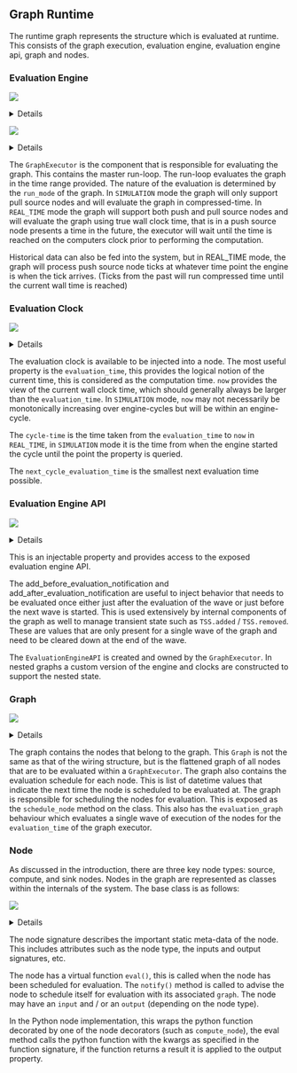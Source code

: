 ## Graph Runtime

The runtime graph represents the structure which is evaluated at runtime. This
consists of the graph execution, evaluation engine, evaluation engine api, graph and nodes.


### Evaluation Engine

![](run_mode_uml.png)
<details>
```plantuml
@startuml run_mode_uml
enum RunMode {
    +REAL_TIME
    +SIMULATION
}
@enduml
```
</details>

![](graph_executor_uml.png)
<details>
```plantuml
@startuml graph_executor_uml
interface GraphExecutor {
    +graph: Graph
    +run_mode: RunMode
    +run(start_time: datetime, end_time: datetime, observers=None) -> None
}
@enduml
```
</details>



The ``GraphExecutor`` is the component that is responsible for evaluating the graph.
This contains the master run-loop. The run-loop evaluates the graph in the time
range provided. The nature of the evaluation is determined by the ``run_mode``
of the graph. In ``SIMULATION`` mode the graph will only support pull source nodes
and will evaluate the graph in compressed-time. In ``REAL_TIME`` mode the graph
will support both push and pull source nodes and will evaluate the graph
using true wall clock time, that is in a push source node presents a time in the future,
the executor will wait until the time is reached on the computers clock prior to performing
the computation.

Historical data can also be fed into the system, but in REAL_TIME mode, the graph will
process push source node ticks at whatever time point the engine is when the tick arrives.
(Ticks from the past will run compressed time until the current wall time is reached)

### Evaluation Clock

![](evaluation_clock_uml.png)
<details>
```plantuml
@startuml evaluation_clock_uml
interface EvaluationClock {
    + evaluation_time: datetime
    + now: datetime
    + cycle_time: timedelta
    + next_cycle_evaluation_time: datetime
}
@enduml
```
</details>

The evaluation clock is available to be injected into a node. The most useful property is the ``evaluation_time``,
this provides the logical notion of the current time, this is considered as the computation time.
``now`` provides the view of the current wall clock time, which should generally always be larger than the 
``evaluation_time``. In ``SIMULATION`` mode, ``now`` may not necessarily be monotonically increasing over engine-cycles
but will be within an engine-cycle.

The ``cycle-time`` is the time taken from the ``evaluation_time`` to ``now`` in ``REAL_TIME``, in ``SIMULATION`` mode
it is the time from when the engine started the cycle until the point the property is queried.

The ``next_cycle_evaluation_time`` is the smallest next evaluation time possible.

### Evaluation Engine API

![](evaluation_engine_api.png)
<details>
```plantuml
@startuml evaluation_engine_api
interface EvaluationEngineAPI {
    + start_time: datetime
    + end_time: datetime
    + evaluation_clock: EvaluationClock
    + is_stop_requested: bool
    + request_engine_stop()
    + add_before_evaluation_notification(fn: callback[[], None]) -> None
    + add_after_evaluation_notification(fn: callback[[], None]) -> None
    + add_life_cycle_observer(observer: EvaluationLifeCycleObserver)
    + remove_life_cycle_observer(observer: EvaluationLifeCycleObserver)
}
@enduml
```
</details>

This is an injectable property and provides access to the exposed evaluation engine API.

The add_before_evaluation_notification and add_after_evaluation_notification are 
useful to inject behavior that needs to be evaluated once either just after the
evaluation of the wave or just before the next wave is started. This is used
extensively by internal components of the graph as well to manage transient state
such as ``TSS.added`` / ``TSS.removed``. These are values that are only present for a 
single wave of the graph and need to be cleared down at the end of the wave.

The ``EvaluationEngineAPI`` is created and owned by the ``GraphExecutor``.
In nested graphs a custom version of the engine and clocks are constructed to 
support the nested state.

### Graph

![](graph_uml.png)
<details>
```plantuml
@startuml graph_uml
interface Graph {
    + parent_node: Node | None
    + graph_id: tuple[int, ...]
    + nodes: tuple[Node, ...]
    + schedule: tuple[datetime, ...]
    + context: ExecutionContext
    + schedule_node(node_ndx: int, time: datetime) -> None
    + evaluate_graph()
}
@enduml
```
</details>

The graph contains the nodes that belong to the graph. This ``Graph`` is not the same
as that of the wiring structure, but is the flattened graph of all nodes that 
are to be evaluated within a ``GraphExecutor``. The graph also contains the
evaluation schedule for each node. This is list of datetime values that indicate
the next time the node is scheduled to be evaluated at. The graph is responsible
for scheduling the nodes for evaluation. This is exposed as the ``schedule_node``
method on the class.
This also has the ``evaluation_graph`` behaviour which evaluates a single wave of
execution of the nodes for the ``evaluation_time`` of the graph executor.

### Node

As discussed in the introduction, there are three key node types: source, compute, 
and sink nodes. Nodes in the graph are represented as classes within the internals
of the system. The base class is as follows:

![](node_uml.png)
<details>
```
@startuml node_uml
interface Node {
    + node_ndx: int
    + node_id: tuple[int, ...]
    + owning_graph_id: tuple[int, ...]
    + graph: Graph
    + signature: NodeSignature
    + input: TimeSeriesBundleInput | None
    + output: TimeSeriesOutput | None
    + scheduler: SCHEDULER | None
    + eval()
    + notify()
}
@enduml
```
</details>

The node signature describes the important static meta-data of the node. This includes attributes such as the node type,
the inputs and output signatures, etc.

The node has a virtual function ``eval()``, this is called when the node has been scheduled for evaluation. The 
``notify()`` method is called to advise the node to schedule itself for evaluation with its associated ``graph``.
The node may have an ``input`` and / or an ``output`` (depending on the node type).

In the Python node implementation, this wraps the python function decorated by one of the node decorators (such as 
``compute_node``), the eval method calls the python function with the kwargs as specified in the function signature,
if the function returns a result it is applied to the output property.

